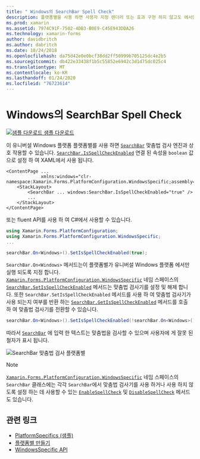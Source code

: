 ```yaml
---
title: " Windows의 SearchBar Spell Check"
description: 플랫폼별을 사용 하면 사용자 지정 렌더러 또는 효과 구현 하지 않고도 에서만 특정 플랫폼에서 사용할 수 있는 기능을 사용할 수 있습니다. 이 문서에서는 SearchBar가 맞춤법 검사 엔진과 상호 작용할 수 있도록 하는 Windows 플랫폼 관련 기능을 사용 하는 방법을 설명 합니다.
ms.prod: xamarin
ms.assetid: 7974C91F-7502-4DB3-B0E9-C45E943DDA26
ms.technology: xamarin-forms
author: davidbritch
ms.author: dabritch
ms.date: 10/24/2018
ms.openlocfilehash: da75d42e0e0bcf38dd2ff50999b705125dc4e2b5
ms.sourcegitcommit: db422e33438f1b5c55852e6942c3d1d75dc025c4
ms.translationtype: MT
ms.contentlocale: ko-KR
ms.lasthandoff: 01/24/2020
ms.locfileid: "76723614"
---
```

# <a name="searchbar-spell-check-on-windows"></a>Windows의 SearchBar Spell Check

[![샘플 다운로드](~/media/shared/download.png) 샘플 다운로드](https://docs.microsoft.com/samples/xamarin/xamarin-forms-samples/userinterface-platformspecifics)

이 유니버설 Windows 플랫폼 플랫폼별를 사용 하면 [`SearchBar`](xref:Xamarin.Forms.SearchBar) 맞춤법 검사 엔진과 상호 작용할 수 있습니다. [`SearchBar.IsSpellCheckEnabled`](xref:Xamarin.Forms.PlatformConfiguration.WindowsSpecific.SearchBar.IsSpellCheckEnabledProperty) 연결 된 속성을 `boolean` 값으로 설정 하 여 XAML에서 사용 됩니다.

```xaml
<ContentPage ...
             xmlns:windows="clr-namespace:Xamarin.Forms.PlatformConfiguration.WindowsSpecific;assembly=Xamarin.Forms.Core">
    <StackLayout>
        <SearchBar ... windows:SearchBar.IsSpellCheckEnabled="true" />
        ...
    </StackLayout>
</ContentPage>
```

또는 fluent API를 사용 하 여 C#에서 사용할 수 있습니다.

```csharp
using Xamarin.Forms.PlatformConfiguration;
using Xamarin.Forms.PlatformConfiguration.WindowsSpecific;
...

searchBar.On<Windows>().SetIsSpellCheckEnabled(true);
```

`SearchBar.On<Windows>` 메서드는이 플랫폼별가 유니버설 Windows 플랫폼 에서만 실행 되도록 지정 합니다. [`Xamarin.Forms.PlatformConfiguration.WindowsSpecific`](xref:Xamarin.Forms.PlatformConfiguration.WindowsSpecific) 네임 스페이스의 [`SearchBar.SetIsSpellCheckEnabled`](xref:Xamarin.Forms.PlatformConfiguration.WindowsSpecific.SearchBar.SetIsSpellCheckEnabled(Xamarin.Forms.IPlatformElementConfiguration{Xamarin.Forms.PlatformConfiguration.Windows,Xamarin.Forms.SearchBar},System.Boolean)) 메서드는 맞춤법 검사기를 설정 및 해제 합니다. 또한 `SearchBar.SetIsSpellCheckEnabled` 메서드를 사용 하 여 맞춤법 검사기가 사용 되는지 여부를 반환 하는 [`SearchBar.GetIsSpellCheckEnabled`](xref:Xamarin.Forms.PlatformConfiguration.WindowsSpecific.SearchBar.GetIsSpellCheckEnabled(Xamarin.Forms.IPlatformElementConfiguration{Xamarin.Forms.PlatformConfiguration.Windows,Xamarin.Forms.SearchBar})) 메서드를 호출 하 여 맞춤법 검사기를 전환할 수 있습니다.

```csharp
searchBar.On<Windows>().SetIsSpellCheckEnabled(!searchBar.On<Windows>().GetIsSpellCheckEnabled());
```

따라서 [`SearchBar`](xref:Xamarin.Forms.SearchBar) 에 입력 한 텍스트는 맞춤법을 검사할 수 있으며 사용자에 게 잘못 된 철자가 표시 됩니다.

![SearchBar 맞춤법 검사 플랫폼별](searchbar-spell-check-images/searchbar-spellcheck.png "SearchBar 맞춤법 검사 플랫폼별")

> [!NOTE]
> [`Xamarin.Forms.PlatformConfiguration.WindowsSpecific`](xref:Xamarin.Forms.PlatformConfiguration.WindowsSpecific) 네임 스페이스의 `SearchBar` 클래스에는 각각 `SearchBar`에서 맞춤법 검사기를 사용 하거나 사용 하지 않도록 설정 하는 데 사용할 수 있는 [`EnableSpellCheck`](xref:Xamarin.Forms.PlatformConfiguration.WindowsSpecific.SearchBar.EnableSpellCheck*) 및 [`DisableSpellCheck`](xref:Xamarin.Forms.PlatformConfiguration.WindowsSpecific.SearchBar.DisableSpellCheck*) 메서드도 있습니다.

## <a name="related-links"></a>관련 링크

- [PlatformSpecifics (샘플)](https://docs.microsoft.com/samples/xamarin/xamarin-forms-samples/userinterface-platformspecifics)
- [플랫폼별 만들기](~/xamarin-forms/platform/platform-specifics/index.md#creating-platform-specifics)
- [WindowsSpecific API](xref:Xamarin.Forms.PlatformConfiguration.WindowsSpecific)
